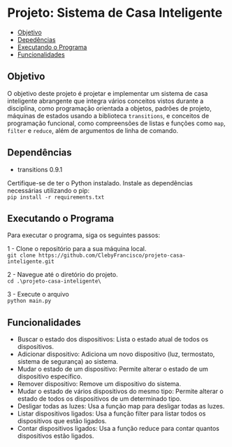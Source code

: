 # Projeto: Sistema de Casa Inteligente

- [Objetivo](#Objetivo)
- [Depedências](#Dependências)<br>
- [Executando o Programa](#Executando-o-Programa)<br>
- [Funcionalidades](#Funcionalidades)


## Objetivo
O objetivo deste projeto é projetar e implementar um sistema de casa inteligente abrangente que integra vários conceitos vistos durante a disciplina, como programação orientada a objetos, padrões de projeto, máquinas de estados usando a biblioteca `transitions`, e conceitos de programação funcional, como compreensões de listas e funções como `map`, `filter` e `reduce`, além de argumentos de linha de comando.



## Dependências
- transitions 0.9.1

Certifique-se de ter o Python instalado. Instale as dependências necessárias utilizando o pip:<br>
```pip install -r requirements.txt```

## Executando o Programa
Para executar o programa, siga os seguintes passos:

1 - Clone o repositório para a sua máquina local.<br>
```git clone https://github.com/ClebyFrancisco/projeto-casa-inteligente.git```

2 - Navegue até o diretório do projeto.<br>
```cd .\projeto-casa-inteligente\```

3 - Execute o arquivo <br>```python main.py```

## Funcionalidades
- Buscar o estado dos dispositivos: Lista o estado atual de todos os dispositivos.
- Adicionar dispositivo: Adiciona um novo dispositivo (luz, termostato, sistema de segurança) ao sistema.
- Mudar o estado de um dispositivo: Permite alterar o estado de um dispositivo específico.
- Remover dispositivo: Remove um dispositivo do sistema.
- Mudar o estado de vários dispositivos do mesmo tipo: Permite alterar o estado de todos os dispositivos de um determinado tipo.
- Desligar todas as luzes: Usa a função map para desligar todas as luzes.
- Listar dispositivos ligados: Usa a função filter para listar todos os dispositivos que estão ligados.
- Contar dispositivos ligados: Usa a função reduce para contar quantos dispositivos estão ligados.
